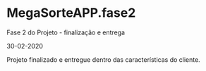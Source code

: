 # MegaSorteAPP.fase2
Fase 2 do Projeto - finalização e entrega 

30-02-2020

Projeto finalizado e entregue dentro das características do cliente.


